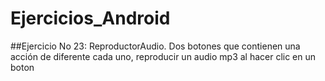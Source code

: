 # Ejercicios_Android
##Ejercicio No 23: ReproductorAudio.
Dos botones que contienen una acción de diferente cada uno, reproducir un audio mp3 al hacer clic en un boton
